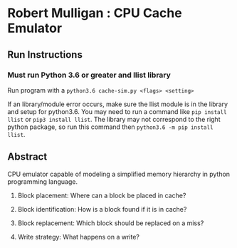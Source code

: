 # Robert Mulligan : CPU Cache Emulator

## Run Instructions

### Must run Python 3.6 or greater and llist library 

Run program with a `python3.6 cache-sim.py <flags> <setting>`

If an library/module error occurs, make sure the llist module is in the library and setup for python3.6. You may need to 
run a command like `pip install llist` or `pip3 install llist`. The library may not correspond to the right python package, 
 so run this command then `python3.6 -m pip install llist`.


## Abstract
CPU emulator capable of modeling a simplified memory hierarchy in python programming language.

1. Block placement: Where can a block be placed in cache?

2. Block identification: How is a block found if it is in cache?

3. Block replacement: Which block should be replaced on a miss?

4. Write strategy: What happens on a write?



